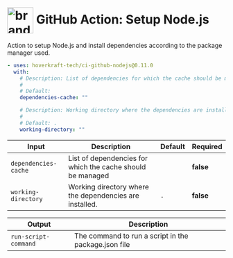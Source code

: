 <!-- start title -->

# <img src=".github/ghadocs/branding.svg" width="60px" align="center" alt="branding<icon:settings color:gray-dark>" /> GitHub Action: Setup Node.js

<!-- end title -->
<!-- start description -->

Action to setup Node.js and install dependencies according to the package manager used.

<!-- end description -->
<!-- start contents -->
<!-- end contents -->
<!-- start usage -->

```yaml
- uses: hoverkraft-tech/ci-github-nodejs@0.11.0
  with:
    # Description: List of dependencies for which the cache should be managed
    #
    # Default:
    dependencies-cache: ""

    # Description: Working directory where the dependencies are installed.
    #
    # Default: .
    working-directory: ""
```

<!-- end usage -->
<!-- start inputs -->

| **Input**                       | **Description**                                            | **Default**    | **Required** |
| ------------------------------- | ---------------------------------------------------------- | -------------- | ------------ |
| <code>dependencies-cache</code> | List of dependencies for which the cache should be managed |                | **false**    |
| <code>working-directory</code>  | Working directory where the dependencies are installed.    | <code>.</code> | **false**    |

<!-- end inputs -->
<!-- start outputs -->

| **Output**                      | **Description**                                      |
| ------------------------------- | ---------------------------------------------------- |
| <code>run-script-command</code> | The command to run a script in the package.json file |

<!-- end outputs -->
<!-- start [.github/ghadocs/examples/] -->
<!-- end [.github/ghadocs/examples/] -->
